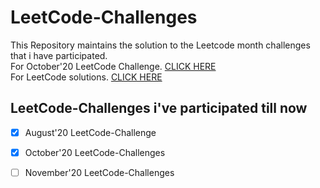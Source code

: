 # LeetCode-Challenges
This Repository maintains the solution to the Leetcode month challenges that i have participated. <br/>
For October'20 LeetCode Challenge. [CLICK HERE](https://github.com/pranjal021/LeetCode-30Days-OctChallange) <br/>
For LeetCode solutions. [CLICK HERE](https://github.com/pranjal021/LeetCode_Solutions) </br>

## LeetCode-Challenges i've participated till now
- [x] August'20 LeetCode-Challenge
- [x] October'20 LeetCode-Challenges
- [ ] November'20 LeetCode-Challenges

